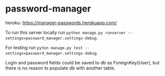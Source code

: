 # password-manager

heroku: https://manager-passwords.herokuapp.com/

To run this server locally run `python manage.py runserver --settings=password_manager.settings-debug`.

For testing run `pyton manage.py test --settings=password_manager.settings-debug`.

Login and password fields could be saved to db as ForeignKey(User), but there is no reason to populate db with another table.
